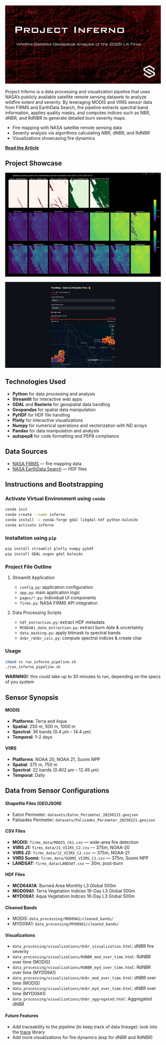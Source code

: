 ![Banner](https://github.com/stellaryx-labs/project-inferno/blob/main/captures/banner.png?raw=true)

Project Inferno is a data processing and visualization pipeline that uses NASA’s publicly available satellite remote sensing datasets to analyze wildfire extent and severity. By leveraging MODIS and VIIRS sensor data from FIRMS and EarthData Search, the pipeline extracts spectral band information, applies quality masks, and computes indices such as NBR, dNBR, and RdNBR to generate detailed burn severity maps.

- Fire mapping with NASA satellite remote sensing data  
- Severity analysis via algorithms calculating NBR, dNBR, and RdNBR  
- Visualizations showcasing fire dynamics  

[**Read the Article**](https://medium.com/@angelinatsuboi/project-inferno-wildfire-geospatial-analysis-of-the-2025-la-fires-b3a4b86e2516)

## Project Showcase 
![Feature 2](https://github.com/stellaryx-labs/project-inferno/blob/main/captures/masking_display.png)

![Feature 1](https://github.com/stellaryx-labs/project-inferno/blob/main/captures/feature_1.png)

## Technologies Used
- **Python** for data processing and analysis  
- **Streamlit** for interactive web apps  
- **GDAL** and **Rasterio** for geospatial data handling  
- **Geopandas** for spatial data manipulation  
- **PyHDF** for HDF file handling
- **Plotly** for interactive visualizations
- **Numpy** for numerical operations and vectorization with ND arrays
- **Pandas** for data manipulation and analysis
- **autopep8** for code formatting and PEP8 compliance

## Data Sources
- [NASA FIRMS](https://firms.modaps.eosdis.nasa.gov/usfs/map/) — fire mapping data  
- [NASA EarthData Search](https://search.earthdata.nasa.gov/) — HDF files  

## Instructions and Bootstrapping

### Activate Virtual Environment using `conda`
```bash
conda init
conda create --name inferno
conda install -c conda-forge gdal libgdal-hdf python-kaleido
conda activate inferno
```

### Installation using `pip`
```bash
pip install streamlit plotly numpy pyhdf
pip install GDAL osgeo gdal kaleido
```

### Project File Outline
1. Streamlit Application
   - `config.py`: application configuration
   - `app.py`: main application logic
   - `pages/*.py`: individual UI components
   - `firms.py`: NASA FIRMS API integration

2. Data Processing Scripts
   - `hdf_extraction.py`: extract HDF metadata
   - `MCD64A1_date_extraction.py`: extract burn date & uncertainty
   - `data_masking.py`: apply bitmask to spectral bands
   - `dnbr_rdnbr_calc.py`: compute spectral indices & create char

### Usage 
```bash
chmod +x run_inferno_pipeline.sh
./run_inferno_pipeline.sh
```

**WARNING!**: this could take up to 30 minutes to run, depending on the specs of you system
## Sensor Synopsis

#### MODIS
- **Platforms**: Terra and Aqua
- **Spatial**: 250 m, 500 m, 1000 m
- **Spectral**: 36 bands (0.4 µm – 14.4 µm)
- **Temporal**: 1–2 days

#### VIIRS
- **Platforms**: NOAA 20, NOAA 21, Suomi NPP
- **Spatial**: 375 m, 750 m
- **Spectral**: 22 bands (0.402 µm – 12.49 µm)
- **Temporal**: Daily

## Data from Sensor Configurations
#### Shapefile Files  (GEOJSON)
- Eaton Perimeter: `datasets/Eaton_Perimeter_20250121.geojson`
- Palisades Perimeter: `datasets/Palisades_Perimeter_20250121.geojson`

#### CSV Files 
- **MODIS:** `firms_data/MODIS_C61.csv` — wide-area fire detection  
- **VIIRS J1:** `firms_data/J1_VIIRS_C2.csv` — 375m, NOAA-20  
- **VIIRS J2:** `firms_data/J2_VIIRS_C2.csv` — 375m, NOAA-21  
- **VIIRS Suomi:** `firms_data/SUOMI_VIIRS_C2.csv` — 375m, Suomi NPP  
- **LANDSAT:** `firms_data/LANDSAT.csv` — 30m, post-burn  

#### HDF Files
- **MCD64A1A**: Burned Area Monthly L3 Global 500m  
- **MOD09A1**: Terra Vegetation Indices 16-Day L3 Global 500m  
- **MYD09A1**: Aqua Vegetation Indices 16-Day L3 Global 500m  

#### Cleaned Bands
- MODIS: `data_processing/MOD09A1/cleaned_bands/`  
- MYD09A1: `data_processing/MYD09A1/cleaned_bands/`  

#### Visualizations
- `data_processing/visualizations/dnbr_visualization.html`: dNBR fire severity  
- `data_processing/visualizations/RdNBR_mod_over_time.html`: RdNBR over time (MODIS)  
- `data_processing/visualizations/RdNBR_myd_over_time.html`: RdNBR over time (MYD09A1)  
- `data_processing/visualizations/dnbr_mod_over_time.html`: dNBR over time (MODIS)  
- `data_processing/visualizations/dnbr_myd_over_time.html`: dNBR over time (MYD09A1)  
- `data_processing/visualizations/dnbr_aggregated.html`: Aggregated dNBR  

#### Future Features
- Add traceability to the pipeline (to keep track of data lineage): look into the [trace](https://docs.python.org/3/library/trace.html) library
- Add more visualizations for fire dynamics (esp for dNBR and RdNBR)




